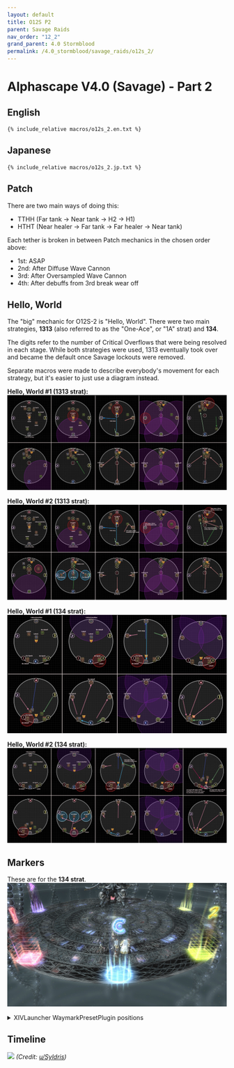 ```yaml
---
layout: default
title: O12S P2
parent: Savage Raids
nav_order: "12_2"
grand_parent: 4.0 Stormblood
permalink: /4.0_stormblood/savage_raids/o12s_2/
---
```


# Alphascape V4.0 (Savage) - Part 2

## English
```
{% include_relative macros/o12s_2.en.txt %}
```

## Japanese
```
{% include_relative macros/o12s_2.jp.txt %}
```

## Patch

There are two main ways of doing this:
  - TTHH (Far tank → Near tank → H2 → H1)
  - HTHT (Near healer → Far tank → Far healer → Near tank)

Each tether is broken in between Patch mechanics in the chosen order above:
  - 1st: ASAP
  - 2nd: After Diffuse Wave Cannon
  - 3rd: After Oversampled Wave Cannon
  - 4th: After debuffs from 3rd break wear off

## Hello, World

The "big" mechanic for O12S-2 is "Hello, World". There were two main strategies, **1313** (also referred to as the "One-Ace", or "1A" strat) and **134**.

The digits refer to the number of Critical Overflows that were being resolved in each stage. While both strategies were used, 1313 eventually took over and became the default once Savage lockouts were removed.

Separate macros were made to describe everybody's movement for each strategy, but it's easier to just use a diagram instead.

**Hello, World #1 (1313 strat):**
![](images/hello_world_1313_1.jpg)

**Hello, World #2 (1313 strat):**
![](images/hello_world_1313_2.jpg)

**Hello, World #1 (134 strat):**
![](images/hello_world_134_1.jpg)

**Hello, World #2 (134 strat):**
![](images/hello_world_134_2.jpg)

## Markers

These are for the **134 strat**.
![](images/markers.jpg)
<details markdown=block>
<summary>XIVLauncher WaymarkPresetPlugin positions</summary>

```json
{
  "Name":"O12S (134)",
  "MapID":594,
  "A":{"X":100.0,"Y":0.0,"Z":81.5,"ID":0,"Active":true},
  "B":{"X":117.595,"Y":0.0,"Z":94.283,"ID":1,"Active":true},
  "C":{"X":100.0,"Y":0.0,"Z":118.5,"ID":2,"Active":true},
  "D":{"X":82.405,"Y":0.0,"Z":94.283,"ID":3,"Active":true},
  "One":{"X":89.126,"Y":0.0,"Z":114.967,"ID":4,"Active":true},
  "Two":{"X":110.874,"Y":0.0,"Z":114.967,"ID":5,"Active":true},
  "Three":{"X":0.0,"Y":0.0,"Z":0.0,"ID":6,"Active":false},
  "Four":{"X":0.0,"Y":0.0,"Z":0.0,"ID":7,"Active":false}
}
```

</details>

## Timeline

![](https://i.redd.it/ygehfr3xfnp11.png)
*(Credit: [u/Syldris](https://www.reddit.com/r/ffxiv/comments/9kff83/alphascapesavage_rotation_and_timeline_images_list/))*